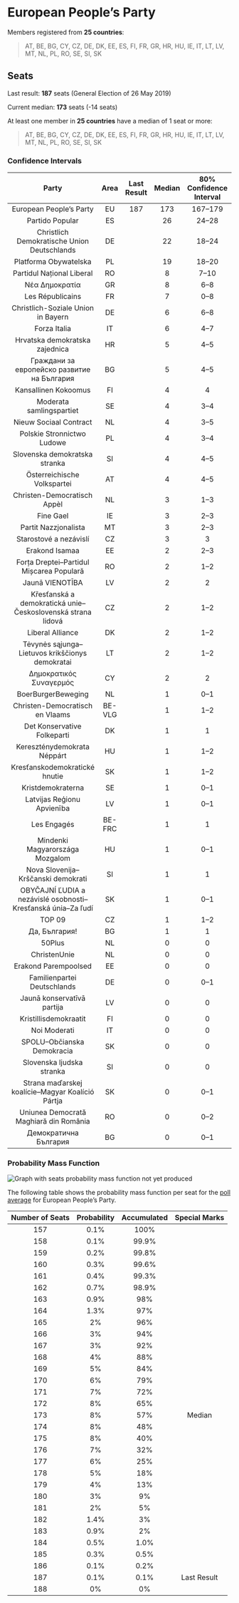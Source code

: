 # European People’s Party

Members registered from **25 countries**:

> AT, BE, BG, CY, CZ, DE, DK, EE, ES, FI, FR, GR, HR, HU, IE, IT, LT, LV, MT, NL, PL, RO, SE, SI, SK

## Seats

Last result: **187** seats (General Election of 26 May 2019)

Current median: **173** seats (-14 seats)

At least one member in **25 countries** have a median of 1 seat or more:

> AT, BE, BG, CY, CZ, DE, DK, EE, ES, FI, FR, GR, HR, HU, IE, IT, LT, LV, MT, NL, PL, RO, SE, SI, SK

### Confidence Intervals

| Party | Area | Last Result | Median | 80% Confidence Interval | 90% Confidence Interval | 95% Confidence Interval | 99% Confidence Interval |
|:-----:|:----:|:-----------:|:------:|:-----------------------:|:-----------------------:|:-----------------------:|:-----------------------:|
| European People’s Party | EU | 187 | 173 | 167–179 | 165–181 | 163–182 | 160–184 |
| Partido Popular | ES | | 26 | 24–28 | 24–28 | 23–29 | 23–30 |
| Christlich Demokratische Union Deutschlands | DE | | 22 | 18–24 | 18–24 | 18–24 | 18–26 |
| Platforma Obywatelska | PL | | 19 | 18–20 | 18–20 | 18–20 | 18–22 |
| Partidul Național Liberal | RO | | 8 | 7–10 | 7–10 | 7–11 | 7–11 |
| Νέα Δημοκρατία | GR | | 8 | 6–8 | 6–8 | 6–8 | 6–9 |
| Les Républicains | FR | | 7 | 0–8 | 0–8 | 0–9 | 0–9 |
| Christlich-Soziale Union in Bayern | DE | | 6 | 6–8 | 6–8 | 5–8 | 5–9 |
| Forza Italia | IT | | 6 | 4–7 | 4–7 | 4–7 | 3–8 |
| Hrvatska demokratska zajednica | HR | | 5 | 4–5 | 4–5 | 4–5 | 4–5 |
| Граждани за европейско развитие на България | BG | | 5 | 4–5 | 4–5 | 4–6 | 4–6 |
| Kansallinen Kokoomus | FI | | 4 | 4 | 4–5 | 3–5 | 3–5 |
| Moderata samlingspartiet | SE | | 4 | 3–4 | 3–4 | 3–4 | 3–5 |
| Nieuw Sociaal Contract | NL | | 4 | 3–5 | 3–5 | 3–5 | 3–6 |
| Polskie Stronnictwo Ludowe | PL | | 4 | 3–4 | 3–4 | 3–5 | 3–5 |
| Slovenska demokratska stranka | SI | | 4 | 4–5 | 4–5 | 3–5 | 3–5 |
| Österreichische Volkspartei | AT | | 4 | 4–5 | 4–5 | 4–5 | 3–5 |
| Christen-Democratisch Appèl | NL | | 3 | 1–3 | 1–3 | 1–3 | 1–3 |
| Fine Gael | IE | | 3 | 2–3 | 2–3 | 2–3 | 2–4 |
| Partit Nazzjonalista | MT | | 3 | 2–3 | 2–3 | 2–3 | 2–3 |
| Starostové a nezávislí | CZ | | 3 | 3 | 3–4 | 3–4 | 3–4 |
| Erakond Isamaa | EE | | 2 | 2–3 | 2–3 | 2–3 | 2–3 |
| Forța Dreptei–Partidul Mișcarea Populară | RO | | 2 | 1–2 | 1–2 | 1–2 | 1–3 |
| Jaunā VIENOTĪBA | LV | | 2 | 2 | 1–2 | 1–2 | 1–2 |
| Křesťanská a demokratická unie–Československá strana lidová | CZ | | 2 | 1–2 | 1–2 | 1–2 | 1–2 |
| Liberal Alliance | DK | | 2 | 1–2 | 1–2 | 1–2 | 1–3 |
| Tėvynės sąjunga–Lietuvos krikščionys demokratai | LT | | 2 | 1–2 | 1–2 | 1–2 | 1–3 |
| Δημοκρατικός Συναγερμός | CY | | 2 | 2 | 2 | 2 | 2 |
| BoerBurgerBeweging | NL | | 1 | 0–1 | 0–1 | 0–1 | 0–2 |
| Christen-Democratisch en Vlaams | BE-VLG | | 1 | 1–2 | 1–2 | 1–2 | 1–2 |
| Det Konservative Folkeparti | DK | | 1 | 1 | 0–1 | 0–1 | 0–1 |
| Kereszténydemokrata Néppárt | HU | | 1 | 1–2 | 1–2 | 1–2 | 1–2 |
| Kresťanskodemokratické hnutie | SK | | 1 | 1–2 | 1–2 | 0–2 | 0–2 |
| Kristdemokraterna | SE | | 1 | 0–1 | 0–1 | 0–1 | 0–1 |
| Latvijas Reģionu Apvienība | LV | | 1 | 0–1 | 0–1 | 0–1 | 0–1 |
| Les Engagés | BE-FRC | | 1 | 1 | 1 | 1 | 0–1 |
| Mindenki Magyarországa Mozgalom | HU | | 1 | 0–1 | 0–1 | 0–1 | 0–1 |
| Nova Slovenija–Krščanski demokrati | SI | | 1 | 1 | 1 | 1 | 0–1 |
| OBYČAJNÍ ĽUDIA a nezávislé osobnosti–Kresťanská únia–Za ľudí | SK | | 1 | 0–1 | 0–1 | 0–1 | 0–1 |
| TOP 09 | CZ | | 1 | 1–2 | 1–2 | 1–2 | 1–2 |
| Да, България! | BG | | 1 | 1 | 0–1 | 0–1 | 0–2 |
| 50Plus | NL | | 0 | 0 | 0 | 0 | 0 |
| ChristenUnie | NL | | 0 | 0 | 0 | 0 | 0–1 |
| Erakond Parempoolsed | EE | | 0 | 0 | 0 | 0 | 0 |
| Familienpartei Deutschlands | DE | | 0 | 0–1 | 0–1 | 0–1 | 0–1 |
| Jaunā konservatīvā partija | LV | | 0 | 0 | 0 | 0 | 0 |
| Kristillisdemokraatit | FI | | 0 | 0 | 0 | 0 | 0–1 |
| Noi Moderati | IT | | 0 | 0 | 0 | 0 | 0 |
| SPOLU–Občianska Demokracia | SK | | 0 | 0 | 0 | 0 | 0 |
| Slovenska ljudska stranka | SI | | 0 | 0 | 0 | 0 | 0 |
| Strana maďarskej koalície–Magyar Koalíció Pártja | SK | | 0 | 0–1 | 0–1 | 0–1 | 0–1 |
| Uniunea Democrată Maghiară din România | RO | | 0 | 0–2 | 0–2 | 0–2 | 0–2 |
| Демократична България | BG | | 0 | 0–1 | 0–1 | 0–1 | 0–1 |

### Probability Mass Function

![Graph with seats probability mass function not yet produced](average-2024-03-31-seats-pmf-europeanpeople’sparty.png "Seats Probability Mass Function")

The following table shows the probability mass function per seat for the [poll average](average-2024-03-31.html) for European People’s Party.

| Number of Seats | Probability | Accumulated | Special Marks |
|:---------------:|:-----------:|:-----------:|:-------------:|
| 157 | 0.1% | 100% |  |
| 158 | 0.1% | 99.9% |  |
| 159 | 0.2% | 99.8% |  |
| 160 | 0.3% | 99.6% |  |
| 161 | 0.4% | 99.3% |  |
| 162 | 0.7% | 98.9% |  |
| 163 | 0.9% | 98% |  |
| 164 | 1.3% | 97% |  |
| 165 | 2% | 96% |  |
| 166 | 3% | 94% |  |
| 167 | 3% | 92% |  |
| 168 | 4% | 88% |  |
| 169 | 5% | 84% |  |
| 170 | 6% | 79% |  |
| 171 | 7% | 72% |  |
| 172 | 8% | 65% |  |
| 173 | 8% | 57% | Median |
| 174 | 8% | 48% |  |
| 175 | 8% | 40% |  |
| 176 | 7% | 32% |  |
| 177 | 6% | 25% |  |
| 178 | 5% | 18% |  |
| 179 | 4% | 13% |  |
| 180 | 3% | 9% |  |
| 181 | 2% | 5% |  |
| 182 | 1.4% | 3% |  |
| 183 | 0.9% | 2% |  |
| 184 | 0.5% | 1.0% |  |
| 185 | 0.3% | 0.5% |  |
| 186 | 0.1% | 0.2% |  |
| 187 | 0.1% | 0.1% | Last Result |
| 188 | 0% | 0% |  |


